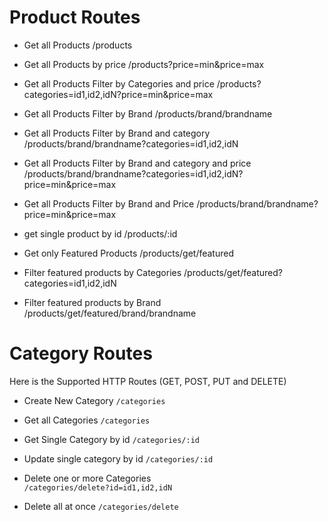 <!-- get routes  -->
# Product Routes 

-  Get all Products
 /products

-  Get all Products by price 
 /products?price=min&price=max

-  Get all Products Filter by Categories and price
/products?categories=id1,id2,idN?price=min&price=max

-  Get all Products Filter by Brand 
/products/brand/brandname

-  Get all Products Filter by Brand and category
/products/brand/brandname?categories=id1,id2,idN

-  Get all Products Filter by Brand and category and price
/products/brand/brandname?categories=id1,id2,idN?price=min&price=max

-  Get all Products Filter by Brand and Price 
/products/brand/brandname?price=min&price=max


-  get single product by id
/products/:id

-  Get only Featured Products
/products/get/featured

-  Filter featured products by Categories
/products/get/featured?categories=id1,id2,idN

-  Filter featured products by Brand
/products/get/featured/brand/brandname



# Category Routes
Here is the Supported HTTP Routes (GET, POST, PUT and DELETE)

- Create New Category
`/categories`

- Get all Categories
`/categories`

- Get Single Category by id
`/categories/:id`

- Update single category by id 
`/categories/:id`

- Delete one or more Categories  
`/categories/delete?id=id1,id2,idN`

- Delete all at once
`/categories/delete`
